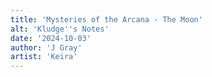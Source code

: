 ```yaml
---
title: 'Mysteries of the Arcana - The Moon'
alt: 'Kludge''s Notes'
date: '2024-10-03'
author: 'J Gray'
artist: 'Keira'
---
```

